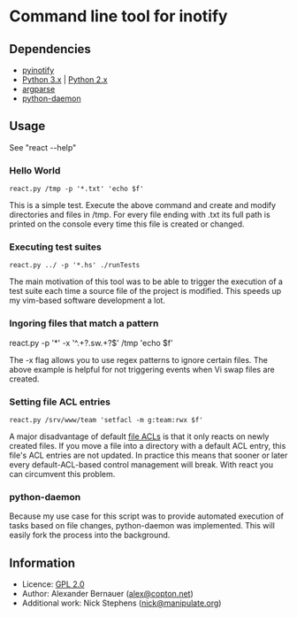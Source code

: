 # Command line tool for inotify

## Dependencies

 * [pyinotify](https://github.com/seb-m/pyinotify)
 * [Python 3.x](http://www.python.org/download/releases/3.2/) | [Python 2.x](http://www.python.org/download/releases/2.7.2/)
 * [argparse](http://pypi.python.org/pypi/argparse)
 * [python-daemon](https://pypi.python.org/pypi/python-daemon/)

## Usage

See "react --help"

### Hello World
`react.py /tmp -p '*.txt' 'echo $f'`

This is a simple test. Execute the above command and create and modify
directories and files in /tmp. For every file ending with .txt its full path is
printed on the console every time this file is created or changed.

### Executing test suites
`react.py ../ -p '*.hs' ./runTests`

The main motivation of this tool was to be able to trigger the execution of a
test suite each time a source file of the project is modified. This speeds up
my vim-based software development a lot.

### Ingoring files that match a pattern
 react.py -p '*' -x '^.+?\.sw.+?$' /tmp 'echo $f'

The -x flag allows you to use regex patterns to ignore certain files.  The above example is helpful for not triggering events when Vi swap files are created.

### Setting file ACL entries
`react.py /srv/www/team 'setfacl -m g:team:rwx $f'`

A major disadvantage of default [file ACLs](http://linux.die.net/man/1/setfacl)
is that it only reacts on newly created files. If you move a file into a
directory with a default ACL entry, this file's ACL entries are not updated. In
practice this means that sooner or later every default-ACL-based control
management will break. With react you can circumvent this problem.


### python-daemon

Because my use case for this script was to provide automated execution of tasks based on file changes, python-daemon was implemented.  This will easily fork the process into the background.
## Information

 * Licence: [GPL 2.0](http://www.gnu.org/licenses/gpl-2.0.html)
 * Author: Alexander Bernauer (alex@copton.net)
 * Additional work: Nick Stephens (nick@manipulate.org)
